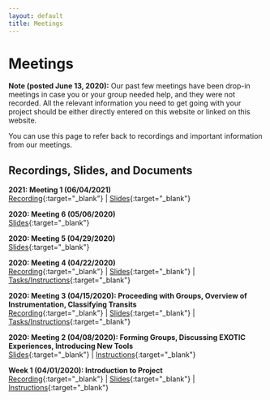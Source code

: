 ```yaml
---
layout: default
title: Meetings
---
```


<div class="page-display" markdown="1">

# Meetings

**Note (posted June 13, 2020):** Our past few meetings have been drop-in meetings in case you or your group needed help, and they were not recorded. All the relevant information you need to get going with your project should be either directly entered on this website or linked on this website.

You can use this page to refer back to recordings and important information from our meetings.

</div>

<div class="page-display-light" markdown="1">

## Recordings, Slides, and Documents

**2021: Meeting 1 (06/04/2021)**<br>
[Recording](https://mit.zoom.us/rec/share/We2sKB6VtBwQGxeNLXqiNofJ4ZeVCIGoOaCcyTRcC82QaDZUv9wgqNQExSxyTfs3.z-MwOw5q-ZZmqJXb){:target="_blank"} |
[Slides](https://docs.google.com/presentation/d/1hXwGbASW8BhhQzyrP_5CudFSWo41FV0-MGjukd1CN8c/edit){:target="_blank"}

**2020: Meeting 6 (05/06/2020)**<br>
[Slides](https://docs.google.com/presentation/d/1awG3jgBT4AZ7g8q1tcr0UdZzT8J7uOww5KMNPj96klw/edit?usp=sharing){:target="_blank"}

**2020: Meeting 5 (04/29/2020)**<br>
[Slides](https://docs.google.com/presentation/d/16xA4ZfCgO9hUWngfYZLMrlqkrbz9SaynDN1-mTfHhCo/edit?usp=sharing){:target="_blank"}

**2020: Meeting 4 (04/22/2020)**<br>
[Recording](https://www.youtube.com/watch?v=8Rcvww3l4Xw&feature=youtu.be){:target="_blank"} |
[Slides](https://docs.google.com/presentation/d/1TR5zDkGk4F0TUMnkbTr-Pw1eKtQY5gaoElxwYrIvNFc/edit?usp=sharing){:target="_blank"} |
[Tasks/Instructions](https://docs.google.com/document/d/1Bl8x1cWRS_cJc2oFljb9NaK1Ps5YVv3XcK7tgvh97UQ/edit?usp=sharing){:target="_blank"}

**2020: Meeting 3 (04/15/2020): Proceeding with Groups, Overview of Instrumentation, Classifying Transits**<br>
[Recording](https://youtu.be/Dv3Qohk3Xjc){:target="_blank"} |
[Slides](https://docs.google.com/presentation/d/1IyMO_ClHzxJPC2caoOVxgDxwnEDMoP9GkXdbzecKq3Y/edit?usp=sharing){:target="_blank"} |
[Tasks/Instructions](https://docs.google.com/document/d/1E-r3EYDe-3a8I-v_I6EdpZYx4SJX5guC2FZG0qtIDmc/edit?usp=sharing){:target="_blank"}

**2020: Meeting 2 (04/08/2020): Forming Groups, Discussing EXOTIC Experiences, Introducing New Tools**<br>
[Slides](https://docs.google.com/presentation/d/1fcN9alNJefEe088UkIbOuU6Wnjoc6ANuVIlq1CrCwJ4/edit?usp=sharing){:target="_blank"} |
[Instructions](https://docs.google.com/document/d/1eeHOUUWzGdqnjGcrdQWjdsOnXldMzAZCZPUTrDnUa_k/edit?usp=sharing){:target="_blank"}

**Week 1 (04/01/2020): Introduction to Project**<br>
[Recording](https://www.youtube.com/watch?v=WnOaErRsxjs&feature=youtu.be){:target="_blank"} |
[Slides](https://docs.google.com/presentation/d/1uk-0tc5WFz__pGBo8ZcAizhvzdP5trFC_slExausGRk/edit#slide=id.p){:target="_blank"} |
[Instructions](https://docs.google.com/document/d/1pvc_VuJrGJ2RAnDcASRZ8zGNFV2TPjd8K1PaKbrhOBE/edit){:target="_blank"}


</div>